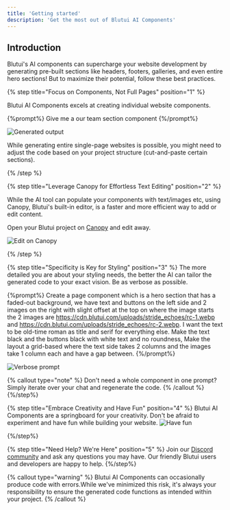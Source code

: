 ```yaml
---
title: 'Getting started'
description: 'Get the most out of Blutui AI Components'
---
```


## Introduction

Blutui's AI components can supercharge your website development by generating pre-built sections like headers, footers, galleries, and even entire hero sections! But to maximize their potential, follow these best practices.

{% step title="Focus on Components, Not Full Pages" position="1" %}

Blutui AI Components excels at creating individual website components.

{%prompt%}
Give me a our team section component
{%/prompt%}

![Generated output](https://cdn.blutui.com/uploads/assets/Dev/ai-components/get-started-prompt.png)

While generating entire single-page websites is possible, you might need to adjust the code based on your project structure (cut-and-paste certain sections).

{% /step %}

{% step title="Leverage Canopy for Effortless Text Editing" position="2" %}

While the AI tool can populate your components with text/images etc, using Canopy, Blutui's built-in editor, is a faster and more efficient way to add or edit content.

Open your Blutui project on [Canopy](https://help.blutui.com/dashboard/site-dashboard/canopy/canopy-overview) and edit away.

![Edit on Canopy](https://cdn.blutui.com/uploads/assets/Dev/ai-components/best-pratices-canopy.png)

{% /step %}

{% step title="Specificity is Key for Styling" position="3" %}
The more detailed you are about your styling needs, the better the AI can tailor the generated code to your exact vision. Be as verbose as possible.

{%prompt%}
Create a page component which is a hero section that has a faded-out background, we have text and buttons on the left side and 2 images on the right with slight offset at the top on where the image starts the 2 images are https://cdn.blutui.com/uploads/stride_echoes/rc-1.webp and https://cdn.blutui.com/uploads/stride_echoes/rc-2.webp. I want the text to be old-time roman as title and serif for everything else. Make the text black and the buttons black with white text and no roundness, Make the layout a grid-based where the text side takes 2 columns and the images take 1 column each and have a gap between.
{%/prompt%}

![Verbose prompt](https://cdn.blutui.com/uploads/assets/Dev/ai-components/get-started-verbose.png)

{% callout type="note" %}
Don't need a whole component in one prompt? Simply iterate over your chat and regenerate the code.
{% /callout %}
{%/step%}

{% step title="Embrace Creativity and Have Fun" position="4" %}
Blutui AI Components are a springboard for your creativity. Don't be afraid to experiment and have fun while building your website.
![Have fun](https://cdn.blutui.com/uploads/assets/Dev/ai-components/best-practices-fun.png)

{%/step%}

{% step title="Need Help? We're Here" position="5" %}
Join our [Discord community](https://discord.com/invite/4H8dZW6Fva) and ask any questions you may have. Our friendly Blutui users and developers are happy to help.
{%/step%}

{% callout type="warning" %}
Blutui AI Components can occasionally produce code with errors.While we've minimized this risk, it's always your responsibility to ensure the generated code functions as intended within your project.
{% /callout %}

